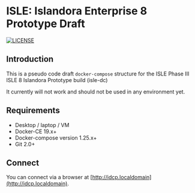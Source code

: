# ISLE: Islandora Enterprise 8 Prototype Draft

[![LICENSE](https://img.shields.io/badge/license-MIT-blue.svg?style=flat-square)](./LICENSE)

## Introduction

This is a pseudo code draft `docker-compose` structure for the ISLE Phase III ISLE 8 Islandora Prototype build (isle-dc)

It currently will not work and should not be used in any environment yet.

## Requirements

* Desktop / laptop / VM
* Docker-CE 19.x+
* Docker-compose version 1.25.x+
* Git 2.0+

## Connect

You can connect via a browser at [http://idcp.localdomain](http://idcp.localdomain).
